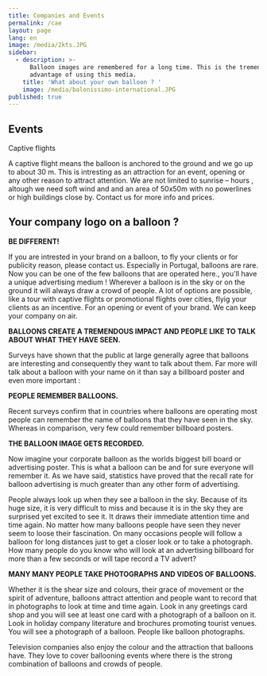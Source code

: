 ```yaml
---
title: Companies and Events
permalink: /cae
layout: page
lang: en
image: /media/2kts.JPG
sidebar:
  - description: >-
      Balloon images are remembered for a long time. This is the tremendous
      advantage of using this media.
    title: 'What about your own balloon ? '
    image: /media/balonissimo-international.JPG
published: true
---
```

## Events

Captive flights

A captive flight means the balloon is anchored to the ground and we go up to about 30 m. This is intresting as an attraction for an event, opening or any other reason to attract attention. We are not limited to sunrise – hours , altough we need soft wind and and an area of 50x50m with no powerlines or high buildings close by. Contact us for more info and prices.



## Your company logo on a balloon ? 



**BE DIFFERENT!**

If you are intrested in your brand on a balloon, to fly your clients or for publicity reason, please contact us. Especially in Portugal, balloons are rare. Now you can be one of the few balloons that are operated here., you'll have a unique advertising medium ! Wherever a balloon is in the sky or on the ground it will always draw a crowd of people. A lot of options are possible, like a tour with captive flights or promotional flights over cities, flyig your clients as an incentive. For an opening or event of your brand. We can keep your company on air.

**BALLOONS CREATE A TREMENDOUS IMPACT AND PEOPLE LIKE TO TALK ABOUT WHAT THEY HAVE SEEN.**

Surveys have shown that the public at large generally agree that balloons are interesting and consequently they want to talk about them. Far more will talk about a balloon with your name on it than say a billboard poster and even more important :

**PEOPLE REMEMBER BALLOONS.**

Recent surveys confirm that in countries where balloons are operating most people can remember the name of balloons that they have seen in the sky. Whereas in comparison, very few could remember billboard posters.

**THE BALLOON IMAGE GETS RECORDED.**

Now imagine your corporate balloon as the worlds biggest bill board or advertising poster. This is what a balloon can be and for sure everyone will remember it. As we have said, statistics have proved that the recall rate for balloon advertising is much greater than any other form of advertising.

People always look up when they see a balloon in the sky. Because of its huge size, it is very difficult to miss and because it is in the sky they are surprised yet excited to see it. It draws their immediate attention time and time again. No matter how many balloons people have seen they never seem to loose their fascination. On many occasions people will follow a balloon for long distances just to get a closer look or to take a photograph. How many people do you know who will look at an advertising billboard for more than a few seconds or will tape record a TV advert?

**MANY MANY PEOPLE TAKE PHOTOGRAPHS AND VIDEOS OF BALLOONS.**

Whether it is the shear size and colours, their grace of movement or the spirit of adventure, balloons attract attention and people want to record that in photographs to look at time and time again. Look in any greetings card shop and you will see at least one card with a photograph of a balloon on it. Look in holiday company literature and brochures promoting tourist venues. You will see a photograph of a balloon. People like balloon photographs.

Television companies also enjoy the colour and the attraction that balloons have. They love to cover ballooning events where there is the strong combination of balloons and crowds of people.
